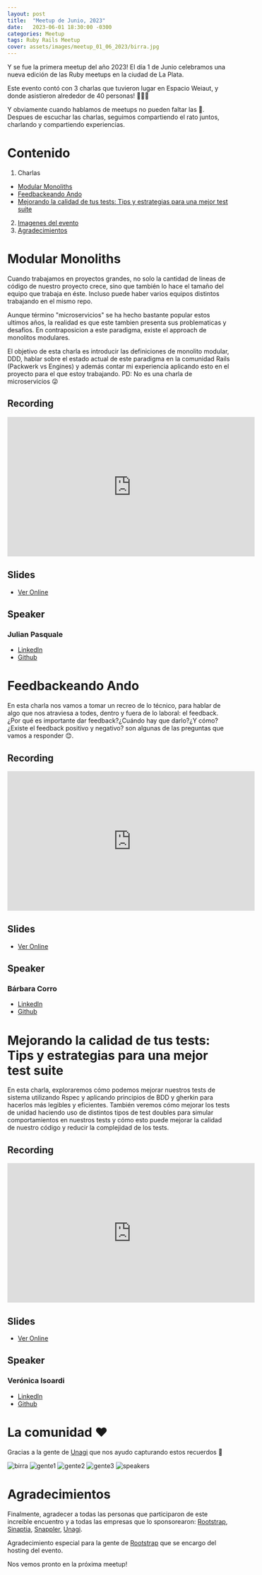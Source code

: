 ```yaml
---
layout: post
title:  "Meetup de Junio, 2023"
date:   2023-06-01 18:30:00 -0300
categories: Meetup
tags: Ruby Rails Meetup
cover: assets/images/meetup_01_06_2023/birra.jpg
---
```


Y se fue la primera meetup del año 2023! El día 1 de Junio celebramos una nueva edición de las Ruby meetups en la ciudad de La Plata.

Este evento contó con 3 charlas que tuvieron lugar en Espacio Weiaut, y donde asistieron alrededor de 40 personas! 🧑‍💻🫶

Y obviamente cuando hablamos de meetups no pueden faltar las 🍺. Despues de escuchar las charlas, seguimos compartiendo el rato juntos, charlando y compartiendo experiencias.

# Contenido
1. Charlas
  - [Modular Monoliths](#modular-monoliths)
  - [Feedbackeando Ando](#feedbackeando-ando)
  - [Mejorando la calidad de tus tests: Tips y estrategias para una mejor test suite](#mejorando-la-calidad-de-tus-tests-tips-y-estrategias-para-una-mejor-test-suite)
2. [Imagenes del evento](#la-comunidad)
3. [Agradecimientos](#agradecimientos)

# Modular Monoliths

Cuando trabajamos en proyectos grandes, no solo la cantidad de lineas de código de nuestro proyecto crece, sino que también lo hace el tamaño del equipo que trabaja en éste. Incluso puede haber varios equipos distintos trabajando en el mismo repo.

Aunque término "microservicios" se ha hecho bastante popular estos ultimos años, la realidad es que este tambien presenta sus problematicas y desafios. En contraposicion a este paradigma, existe el approach de monolitos modulares.

El objetivo de esta charla es introducir las definiciones de monolito modular, DDD, hablar sobre el estado actual de este paradigma en la comunidad Rails (Packwerk vs Engines) y además contar mi experiencia aplicando esto en el proyecto para el que estoy trabajando. PD: No es una charla de microservicios 😜

## Recording
<iframe width="560" height="315" src="https://www.youtube.com/embed/5hQvd9HQbcw" title="YouTube video player" frameborder="0" allow="accelerometer; autoplay; clipboard-write; encrypted-media; gyroscope; picture-in-picture; web-share" allowfullscreen></iframe>

## Slides
- [Ver Online](https://julianpasquale.github.io/modular-monoliths-talk/)

## Speaker
### Julian Pasquale
- [LinkedIn](https://www.linkedin.com/in/julian-agustin-pasquale/)
- [Github](https://github.com/julianpasquale)

# Feedbackeando Ando

En esta charla nos vamos a tomar un recreo de lo técnico, para hablar de algo que nos atraviesa a todes, dentro y fuera de lo laboral: el feedback. ¿Por qué es importante dar feedback?¿Cuándo hay que darlo?¿Y cómo?¿Existe el feedback positivo y negativo? son algunas de las preguntas que vamos a responder 😊.

## Recording
<iframe width="560" height="315" src="https://www.youtube.com/embed/SYzDWdNUrrA" title="YouTube video player" frameborder="0" allow="accelerometer; autoplay; clipboard-write; encrypted-media; gyroscope; picture-in-picture; web-share" allowfullscreen></iframe>

## Slides
- [Ver Online](https://docs.google.com/presentation/d/1FpyNTyNNIDNPrdeM3HzNbzlYtb4PZcgEUpowmMmMNME/edit?usp=sharing)

## Speaker
### Bárbara Corro
- [LinkedIn](https://www.linkedin.com/in/b%C3%A1rbara-corro-881118219/)
- [Github](https://github.com/barbicorro)

# Mejorando la calidad de tus tests: Tips y estrategias para una mejor test suite

En esta charla, exploraremos cómo podemos mejorar nuestros tests de sistema utilizando Rspec y aplicando principios de BDD y gherkin para hacerlos más legibles y eficientes. También veremos cómo mejorar los tests de unidad haciendo uso de distintos tipos de test doubles para simular comportamientos en nuestros tests y cómo esto puede mejorar la calidad de nuestro código y reducir la complejidad de los tests.

## Recording
<iframe width="560" height="315" src="https://www.youtube.com/embed/fTTcTm1OJ2U" title="YouTube video player" frameborder="0" allow="accelerometer; autoplay; clipboard-write; encrypted-media; gyroscope; picture-in-picture; web-share" allowfullscreen></iframe>

## Slides
- [Ver Online](https://docs.google.com/presentation/d/1q6pm_UANifxViLb-r4f8aongxFlrRNmJ0100-lXq9YQ/edit?usp=sharing)

## Speaker
### Verónica Isoardi
- [LinkedIn](https://www.linkedin.com/in/veronica-isoardi)
- [Github](https://github.com/VeroIsoardi)

# La comunidad ❤️
Gracias a la gente de [Unagi](https://unagisoftware.com/) que nos ayudo capturando estos recuerdos 📸

<img src="{{ site.baseurl }}/assets/images/meetup_01_06_2023/birra.jpg" alt="birra">
<img src="{{ site.baseurl }}/assets/images/meetup_01_06_2023/gente1.jpg" alt="gente1">
<img src="{{ site.baseurl }}/assets/images/meetup_01_06_2023/gente2.jpg" alt="gente2">
<img src="{{ site.baseurl }}/assets/images/meetup_01_06_2023/gente3.jpg" alt="gente3">
<img src="{{ site.baseurl }}/assets/images/meetup_01_06_2023/speakers.jpg" alt="speakers">

# Agradecimientos
Finalmente, agradecer a todas las personas que participaron de este increible encuentro y a todas las empresas que lo sponsorearon: [Rootstrap](https://www.rootstrap.com/), [Sinaptia](https://sinaptia.dev/), [Snappler](https://www.snappler.com/), [Unagi](https://unagisoftware.com/).

Agradecimiento especial para la gente de [Rootstrap](https://www.rootstrap.com/) que se encargo del hosting del evento.

Nos vemos pronto en la próxima meetup!
